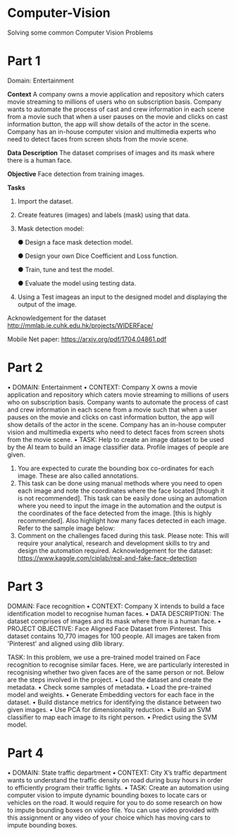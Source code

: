 # Computer-Vision
Solving some common Computer Vision Problems

# Part 1
Domain: Entertainment

**Context** 
A company owns a movie application and repository which caters movie streaming to millions of users who on subscription basis. Company wants to automate the process of cast and crew information in each scene from a movie such that when a user pauses on the movie and clicks on cast information button, the app will show details of the actor in the scene. Company has an in-house computer vision and multimedia experts who need to detect faces from screen shots from the movie scene.

**Data Description**
The dataset comprises of images and its mask where there is a human face.

**Objective** 
Face detection from training images.

**Tasks**
1. Import the dataset.
2. Create features (images) and labels (mask) using that data.
3. Mask detection model:

      ● Design a face mask detection model.

      ● Design your own Dice Coefficient and Loss function.

      ● Train, tune and test the model.

      ● Evaluate the model using testing data.


4. Using a Test imageas an input to the designed model and displaying the output of the image.


Acknowledgement for the dataset http://mmlab.ie.cuhk.edu.hk/projects/WIDERFace/

Mobile Net paper: https://arxiv.org/pdf/1704.04861.pdf


# Part 2

• DOMAIN: Entertainment
• CONTEXT: Company X owns a movie application and repository which caters movie streaming to millions of users who on subscription
basis. Company wants to automate the process of cast and crew information in each scene from a movie such that when a user pauses on
the movie and clicks on cast information button, the app will show details of the actor in the scene. Company has an in-house computer
vision and multimedia experts who need to detect faces from screen shots from the movie scene.
• TASK: Help to create an image dataset to be used by the AI team to build an image classifier data. Profile images of people are given.
1. You are expected to curate the bounding box co-ordinates for each image. These are also called annotations.
2. This task can be done using manual methods where you need to open each image and note the coordinates where the face located
[though it is not recommended]. This task can be easily done using an automation where you need to input the image in the
automation and the output is the coordinates of the face detected from the image. [this is highly recommended]. Also highlight how
many faces detected in each image.
Refer to the sample image below:
3. Comment on the challenges faced during this task.
Please note: This will require your analytical, research and development skills to try and design the automation required.
Acknowledgement for the dataset: https://www.kaggle.com/ciplab/real-and-fake-face-detection

# Part 3

DOMAIN: Face recognition
• CONTEXT: Company X intends to build a face identification model to recognise human faces.
• DATA DESCRIPTION: The dataset comprises of images and its mask where there is a human face.
• PROJECT OBJECTIVE: Face Aligned Face Dataset from Pinterest. This dataset contains 10,770 images for 100 people. All images are taken
from 'Pinterest' and aligned using dlib library. 

 TASK: In this problem, we use a pre-trained model trained on Face recognition to recognise similar faces. Here, we are particularly
interested in recognising whether two given faces are of the same person or not. Below are the steps involved in the project.
• Load the dataset and create the metadata.
• Check some samples of metadata.
• Load the pre-trained model and weights.
• Generate Embedding vectors for each face in the dataset.
• Build distance metrics for identifying the distance between two given images.
• Use PCA for dimensionality reduction.
• Build an SVM classifier to map each image to its right person.
• Predict using the SVM model.


# Part 4

• DOMAIN: State traffic department
• CONTEXT: City X’s traffic department wants to understand the traffic density on road during busy hours in order to efficiently program
their traffic lights.
• TASK: Create an automation using computer vision to impute dynamic bounding boxes to locate cars or vehicles on the road. It would
require for you to do some research on how to impute bounding boxes on video file. You can use video provided with this assignment or
any video of your choice which has moving cars to impute bounding boxes.


